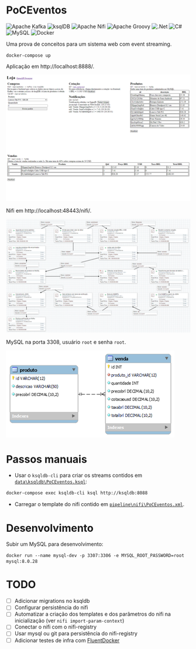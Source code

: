 # PoCEventos
![Apache Kafka](https://img.shields.io/badge/Apache%20Kafka-000?style=for-the-badge&logo=apachekafka)
![ksqlDB](https://img.shields.io/badge/ksqlDB-000?style=for-the-badge&logo=apacherocketmq)
![Apache Nifi](https://img.shields.io/badge/Apache%20Nifi-%23D42029.svg?style=for-the-badge&logo=drupal&logoColor=white)
![Apache Groovy](https://img.shields.io/badge/Apache%20Groovy-4298B8.svg?style=for-the-badge&logo=Apache+Groovy&logoColor=white)
![.Net](https://img.shields.io/badge/.NET-5C2D91?style=for-the-badge&logo=.net&logoColor=white)
![C#](https://img.shields.io/badge/c%23-%23239120.svg?style=for-the-badge&logo=c-sharp&logoColor=white)
![MySQL](https://img.shields.io/badge/mysql-%2300f.svg?style=for-the-badge&logo=mysql&logoColor=white)
![Docker](https://img.shields.io/badge/docker-%230db7ed.svg?style=for-the-badge&logo=docker&logoColor=white)

Uma prova de conceitos para um sistema web com event streaming.

```
docker-compose up
```

Aplicação em http://localhost:8888/.

![](art/web-screenshot.png)

Nifi em http://localhost:48443/nifi/.

![](art/nifi-poceventos.png)

MySQL na porta 3308, usuário `root` e senha `root`.

![](art/mysql-loja-erd.png)

# Passos manuais
- Usar o `ksqldb-cli` para criar os streams contidos em [`data\ksqldb\PoCEventos.ksql`](data/ksqldb/PoCEventos.ksql):
```bash
docker-compose exec ksqldb-cli ksql http://ksqldb:8088
```

- Carregar o template do nifi contido em [`pipeline\nifi\PoCEventos.xml`](pipeline/nifi/PoCEventos.xml).

# Desenvolvimento

Subir um MySQL para desenvolvimento:
```
docker run --name mysql-dev -p 3307:3306 -e MYSQL_ROOT_PASSWORD=root mysql:8.0.28
```

# TODO
- [ ] Adicionar migrations no ksqldb
- [ ] Configurar persistência do nifi
- [ ] Automatizar a criação dos templates e dos parâmetros do nifi na inicialização (ver `nifi import-param-context`)
- [ ] Conectar o nifi com o nifi-registry
- [ ] Usar mysql ou git para persistência do nifi-registry
- [ ] Adicionar testes de infra com [FluentDocker](https://github.com/mariotoffia/FluentDocker)
